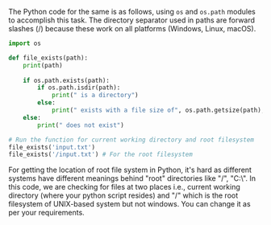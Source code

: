 The Python code for the same is as follows, using `os` and `os.path` modules to accomplish this task. The directory separator used in paths are forward slashes (/) because these work on all platforms (Windows, Linux, macOS). 

```python
import os

def file_exists(path):
    print(path)
    
    if os.path.exists(path):
        if os.path.isdir(path):
            print(" is a directory")
        else:
            print(" exists with a file size of", os.path.getsize(path), "bytes.")
    else:
        print(" does not exist")

# Run the function for current working directory and root filesystem
file_exists('input.txt')
file_exists('/input.txt') # For the root filesystem
```
For getting the location of root file system in Python, it's hard as different systems have different meanings behind "root" directories like "/", "C:\\". In this code, we are checking for files at two places i.e., current working directory (where your python script resides) and "/" which is the root filesystem of UNIX-based system but not windows. You can change it as per your requirements.

